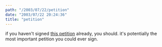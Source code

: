 ```yaml
---
path: "/2003/07/22/petition" 
date: "2003/07/22 20:24:36" 
title: "petition" 
---
```

if you haven't signed <a href="http://www.petitiononline.com/stopgod/petition.html">this petition</a> already, you should. it's potentially the most important petition you could ever sign.